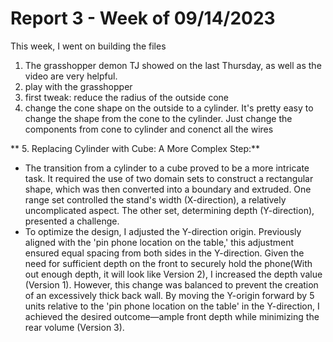 # Report 3 - Week of 09/14/2023 #
This week, I went on building the files 
1. The grasshopper demon TJ showed on the last Thursday, as well as the video are very helpful.
2. play with the grasshopper
3. first tweak: reduce the radius of the outside cone
4. change the cone shape on the outside to a cylinder. It's pretty easy to change the shape from the cone to the cylinder. Just change the components from cone to cylinder and conenct all the wires

** 5. Replacing Cylinder with Cube: A More Complex Step:**

- The transition from a cylinder to a cube proved to be a more intricate task. It required the use of two domain sets to construct a rectangular shape, which was then converted into a boundary and extruded. One range set controlled the stand's width (X-direction), a relatively uncomplicated aspect. The other set, determining depth (Y-direction), presented a challenge.
- To optimize the design, I adjusted the Y-direction origin. Previously aligned with the 'pin phone location on the table,' this adjustment ensured equal spacing from both sides in the Y-direction. Given the need for sufficient depth on the front to securely hold the phone(With out enough depth, it will look like Version 2), I increased the depth value (Version 1). However, this change was balanced to prevent the creation of an excessively thick back wall. By moving the Y-origin forward by 5 units relative to the 'pin phone location on the table' in the Y-direction, I achieved the desired outcome—ample front depth while minimizing the rear volume (Version 3).
